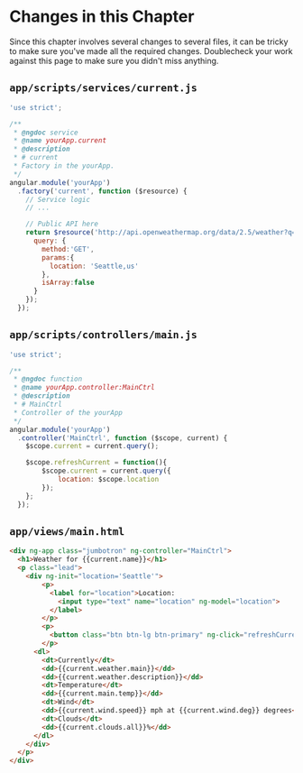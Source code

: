 # Changes in this Chapter
Since this chapter involves several changes to several files, it can be tricky to make sure you've made all the required changes. Doublecheck your work against this page to make sure you didn't miss anything.

## `app/scripts/services/current.js`

```js
'use strict';

/**
 * @ngdoc service
 * @name yourApp.current
 * @description
 * # current
 * Factory in the yourApp.
 */
angular.module('yourApp')
  .factory('current', function ($resource) {
    // Service logic
    // ...

    // Public API here
    return $resource('http://api.openweathermap.org/data/2.5/weather?q=:location&units=imperial&APPID=d9947bfbe4d5f42fa39c0d5e08ff915f', {}, {
      query: {
        method:'GET',
        params:{
          location: 'Seattle,us'
        },
        isArray:false
      }
    });
  });

```

## `app/scripts/controllers/main.js`

```js
'use strict';

/**
 * @ngdoc function
 * @name yourApp.controller:MainCtrl
 * @description
 * # MainCtrl
 * Controller of the yourApp
 */
angular.module('yourApp')
  .controller('MainCtrl', function ($scope, current) {
    $scope.current = current.query();

    $scope.refreshCurrent = function(){
        $scope.current = current.query({
            location: $scope.location
        });
    };
  });

```

## `app/views/main.html`

```html
<div ng-app class="jumbotron" ng-controller="MainCtrl">
  <h1>Weather for {{current.name}}</h1>
  <p class="lead">
    <div ng-init="location='Seattle'">
        <p>
          <label for="location">Location:
            <input type="text" name="location" ng-model="location">
          </label>
        </p>
        <p>
          <button class="btn btn-lg btn-primary" ng-click="refreshCurrent()">Get Current Weather</button>
        </p>
      <dl>
        <dt>Currently</dt>
        <dd>{{current.weather.main}}</dd>
        <dd>{{current.weather.description}}</dd>
        <dt>Temperature</dt>
        <dd>{{current.main.temp}}</dd>
        <dt>Wind</dt>
        <dd>{{current.wind.speed}} mph at {{current.wind.deg}} degrees</dd>
        <dt>Clouds</dt>
        <dd>{{current.clouds.all}}%</dd>
      </dl>
    </div>
  </p>
</div>
```